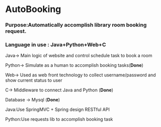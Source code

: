 # AutoBooking

### Purpose:Automatically accomplish library room booking request.

### Language in use : Java+Python+Web+C

Java-> Main logic of website and control schedule task to book a room

Python-> Simulate as a human to accomplish booking tasks(**Done**)

Web-> Used as web front technology to collect username/password and show current status to user

C-> Middleware to connect Java and Python (**Done**)

Database -> Mysql (**Done**)

Java:Use SpringMVC + Spring design RESTful API

Python:Use requests lib to accomplish booking task

